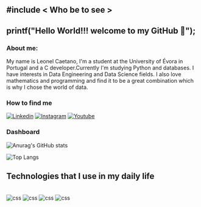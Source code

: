 ## #include < Who be to see >
## printf("Hello World!!! welcome to my GitHub 🫵");

### About me:
<div>
    My name is Leonel Caetano, I'm a student at the University of Évora in Portugal and a C developer.Currently I'm studying Python and databases. I have interests in Data Engineering and Data Science fields. I also love mathematics and programming and find it to be a great combination which is why I chose the world of data.
</div>

### How to find me

[![Linkedin](https://img.shields.io/badge/LinkedIn-0077B5?style=for-the-badge&logo=linkedin&logoColor=white)](https://www.linkedin.com/in/leonel-figueira-caetano-947b31259?lipi=urn%3Ali%3Apage%3Ad_flagship3_profile_view_base_contact_details%3BdjrGCX9VSj6Jei%2FQz%2F8kzg%3D%3D)
[![Instagram](https://img.shields.io/badge/Instagram-E4405F?style=for-the-badge&logo=instagram&logoColor=white)](https://www.instagram.com/marimbacode369/)
[![Youtube](https://img.shields.io/badge/YouTube-FF0000?style=for-the-badge&logo=youtube&logoColor=white)](https://www.youtube.com/@MarimbaCode/channels)

### Dashboard

![Anurag's GitHub stats](https://github-readme-stats.vercel.app/api?username=marimba369&show_icons=true&theme=dracula)

![Top Langs](https://github-readme-stats.vercel.app/api/top-langs/?username=marimba369&hide_progress=true)


## Technologies that I use in my daily life

<div style="display inline_block"><br/>
    <img align="center" alt="css" src="https://img.shields.io/badge/C-00599C?style=for-the-badge&logo=c&logoColor=white" />
    <img align="center" alt="css" src="https://img.shields.io/badge/Python-14354C?style=for-the-badge&logo=python&logoColor=white" />
    <img align="center" alt="css" src="https://img.shields.io/badge/Java-ED8B00?style=for-the-badge&logo=openjdk&logoColor=white" /> 
    <img align="center" alt="css" src="https://img.shields.io/badge/PostgreSQL-316192?style=for-the-badge&logo=postgresql&logoColor=white">
</div>

